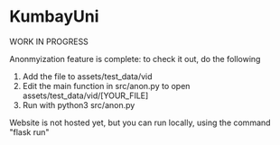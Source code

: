 # KumbayUni
WORK IN PROGRESS

Anonmyization feature is complete: to check it out, do the following
1. Add the file to assets/test_data/vid
2. Edit the main function in src/anon.py to open assets/test_data/vid/[YOUR_FILE]
3. Run with python3 src/anon.py

Website is not hosted yet, but you can run locally, using the command "flask run"

